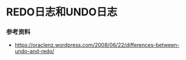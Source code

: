 # REDO日志和UNDO日志


### 参考资料

* https://oraclenz.wordpress.com/2008/06/22/differences-between-undo-and-redo/
